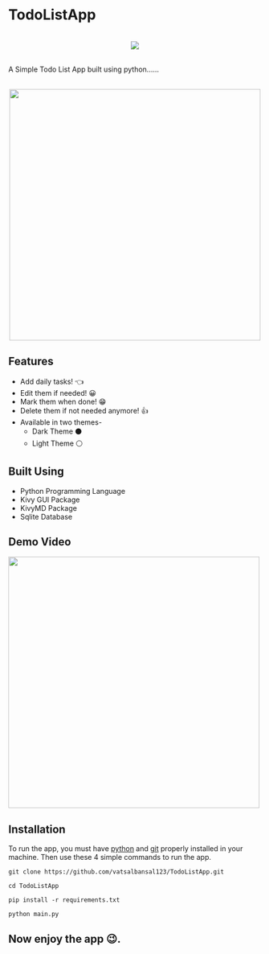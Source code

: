 # TodoListApp

<br>
<center><img src="https://img.shields.io/github/repo-size/vatsalbansal123/TodoListApp?style=for-the-badge")</center>
<br>
<br>

<p align='left'>A Simple Todo List App built using python......</p>
<br>
<img src="https://user-images.githubusercontent.com/75211281/116238525-116d6800-a77f-11eb-9f38-268dde56260f.png" height=500>

<div align='left'>

**<h2>Features</h2>**

- Add daily tasks! 👈
- Edit them if needed! 😀
- Mark them when done! 😁
- Delete them if not needed anymore! 👍
- Available in two themes-
  - Dark Theme ⚫
  - Light Theme ⚪

**<h2>Built Using</h2>**

- Python Programming Language
- Kivy GUI Package
- KivyMD Package
- Sqlite Database

**<h2>Demo Video</h2>**

<img src="https://user-images.githubusercontent.com/75211281/116243664-cb1b0780-a784-11eb-915c-5be0978af324.gif" height=500>

**<h2>Installation</h2>**

To run the app, you must have [python](https://www.python.org/downloads/) and [git](https://git-scm.com/downloads) properly installed in your machine. Then use these 4 simple commands to run the app.

```
git clone https://github.com/vatsalbansal123/TodoListApp.git

cd TodoListApp

pip install -r requirements.txt

python main.py
```

## **Now enjoy the app 😉.**

</div>
